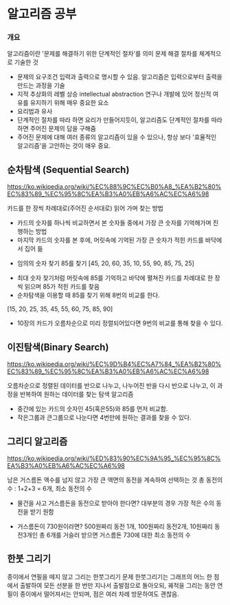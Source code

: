 # 알고리즘 공부

### 개요

알고리즘이란 '문제를 해결하기 위한 단계적인 절차'를 의미
문제 해결 절차를 체계적으로 기술한 것

- 문제의 요구조건 입력과 출력으로 명시할 수 있음.
  알고리즘은 입력으로부터 출력을 만드는 과정을 기술
- 지적 추상화의 레벨 상승
  intellectual abstraction
  연구나 개발에 있어 정신적 여유를 유지하기 위해 매우 중요한 요소
- 요리법과 유사
- 단계적인 절차를 따라 하면 요리가 만들어지듯이, 알고리즘도 단계적인 절차를 따라 하면 주어진 문제의 답을 구해줌
- 주어진 문제에 대해 여러 종류의 알고리즘이 있을 수 있으나, 항상 보다 '효율적인 알고리즘'을 고안하는 것이 매우 중요.

## 순차탐색 (Sequential Search)

https://ko.wikipedia.org/wiki/%EC%88%9C%EC%B0%A8_%EA%B2%80%EC%83%89_%EC%95%8C%EA%B3%A0%EB%A6%AC%EC%A6%98

카드를 한 장씩 차례대로(주어진 순서대로) 읽어 가며 찾는 방법

- 카드의 숫자를 하나씩 비교하면서 본 숫자들 중에서 가장 큰 숫자를 기억해가며 진행하는 방법
- 마지막 카드의 숫자를 본 후에, 머릿속에 기억된 가장 큰 숫자가 적힌 카드를 바닥에서 집어 듦

* 임의의 숫자 찾기
  85를 찾기
  [45, 20, 60, 35, 10, 55, 90, 85, 75, 25]

- 최대 숫자 찾기처럼 머릿속에 85를 기억하고 바닥에 펼쳐진 카드를 차례대로 한 장씩 읽으며 85가 적힌 카드를 찾음
- 순차탐색을 이용할 때 85를 찾기 위해 8번의 비교를 한다.

[15, 20, 25, 35, 45, 55, 60, 75, 85, 90]

- 10장의 카드가 오름차순으로 미리 정렬되어있다면 9번의 비교를 통해 찾을 수 있다.

## 이진탐색(Binary Search)

https://ko.wikipedia.org/wiki/%EC%9D%B4%EC%A7%84_%EA%B2%80%EC%83%89_%EC%95%8C%EA%B3%A0%EB%A6%AC%EC%A6%98

오름차순으로 정렬된 데이터를 반으로 나누고, 나누어진 반을 다시 반으로 나누고, 이 과정을 반복하여 원하는 데이터를 찾는 탐색 알고리즘

- 중간에 있는 카드의 숫자인 45(혹은55)와 85를 먼저 비교함.
- 작은그룹과 큰그룹으로 나눈다면 4번만에 원하는 결과를 찾을 수 있다.

## 그리디 알고리즘

https://ko.wikipedia.org/wiki/%ED%83%90%EC%9A%95_%EC%95%8C%EA%B3%A0%EB%A6%AC%EC%A6%98

남은 거스름돈 액수를 넘지 않고 가장 큰 액면의 동전을 계속하여 선택하는 것
총 동전의 수 : 1+2+3 = 6개, 최소 동전의 수

- 물건을 사고 거스름돈을 동전으로 받아야 한다면?
  대부분의 경우 가장 적은 수의 동전을 받기 원함

- 거스름돈이 730원이라면?
  500원짜리 동전 1개, 100원짜리 동전2개, 10원짜리 동전3개인 총 6개를 거슬러 받으면 거스름돈 730에 대한 최소 동전의 수

## 한붓 그리기

종이에서 연필을 떼지 않고 그리는 한붓그리기 문제
한붓그리기는 그래프의 어느 한 점에서 출발하여 모든 선분을 한 번만 지나서 출발점으로 돌아오되, 궤적을 그리는 동안 연필이 종이에서 떨어져서는 안되며, 점은 여러 차례 방문하여도 괜찮음.
